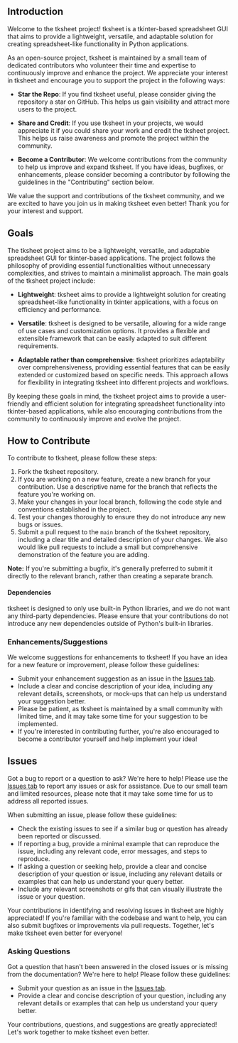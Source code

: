 
## Introduction

Welcome to the tksheet project! tksheet is a tkinter-based spreadsheet GUI that aims to provide a lightweight, versatile, and adaptable solution for creating spreadsheet-like functionality in Python applications. 

As an open-source project, tksheet is maintained by a small team of dedicated contributors who volunteer their time and expertise to continuously improve and enhance the project. We appreciate your interest in tksheet and encourage you to support the project in the following ways:

- **Star the Repo**: If you find tksheet useful, please consider giving the repository a star on GitHub. This helps us gain visibility and attract more users to the project.

- **Share and Credit**: If you use tksheet in your projects, we would appreciate it if you could share your work and credit the tksheet project. This helps us raise awareness and promote the project within the community.

- **Become a Contributor**: We welcome contributions from the community to help us improve and expand tksheet. If you have ideas, bugfixes, or enhancements, please consider becoming a contributor by following the guidelines in the "Contributing" section below.

We value the support and contributions of the tksheet community, and we are excited to have you join us in making tksheet even better! Thank you for your interest and support.

## Goals

The tksheet project aims to be a lightweight, versatile, and adaptable spreadsheet GUI for tkinter-based applications. The project follows the philosophy of providing essential functionalities without unnecessary complexities, and strives to maintain a minimalist approach. The main goals of the tksheet project include:

- **Lightweight**: tksheet aims to provide a lightweight solution for creating spreadsheet-like functionality in tkinter applications, with a focus on efficiency and performance.

- **Versatile**: tksheet is designed to be versatile, allowing for a wide range of use cases and customization options. It provides a flexible and extensible framework that can be easily adapted to suit different requirements.

- **Adaptable rather than comprehensive**: tksheet prioritizes adaptability over comprehensiveness, providing essential features that can be easily extended or customized based on specific needs. This approach allows for flexibility in integrating tksheet into different projects and workflows.

By keeping these goals in mind, the tksheet project aims to provide a user-friendly and efficient solution for integrating spreadsheet functionality into tkinter-based applications, while also encouraging contributions from the community to continuously improve and evolve the project.

## How to Contribute

To contribute to tksheet, please follow these steps:

1. Fork the tksheet repository.
2. If you are working on a new feature, create a new branch for your contribution. Use a descriptive name for the branch that reflects the feature you're working on.
3. Make your changes in your local branch, following the code style and conventions established in the project.
4. Test your changes thoroughly to ensure they do not introduce any new bugs or issues.
5. Submit a pull request to the `main` branch of the tksheet repository, including a clear title and detailed description of your changes. We also would like pull requests to include a small but comprehensive demonstration of the feature you are adding.

**Note:** If you're submitting a bugfix, it's generally preferred to submit it directly to the relevant branch, rather than creating a separate branch.

#### Dependencies

tksheet is designed to only use built-in Python libraries, and we do not want any third-party dependencies. Please ensure that your contributions do not introduce any new dependencies outside of Python's built-in libraries.

### Enhancements/Suggestions

We welcome suggestions for enhancements to tksheet! If you have an idea for a new feature or improvement, please follow these guidelines:

- Submit your enhancement suggestion as an issue in the [Issues tab](https://github.com/ragardner/tksheet/issues).
- Include a clear and concise description of your idea, including any relevant details, screenshots, or mock-ups that can help us understand your suggestion better.
- Please be patient, as tksheet is maintained by a small community with limited time, and it may take some time for your suggestion to be implemented.
- If you're interested in contributing further, you're also encouraged to become a contributor yourself and help implement your idea!

## Issues

Got a bug to report or a question to ask? We're here to help! Please use the [Issues tab](https://github.com/ragardner/tksheet/issues) to report any issues or ask for assistance. Due to our small team and limited resources, please note that it may take some time for us to address all reported issues.

When submitting an issue, please follow these guidelines:

- Check the existing issues to see if a similar bug or question has already been reported or discussed.
- If reporting a bug, provide a minimal example that can reproduce the issue, including any relevant code, error messages, and steps to reproduce.
- If asking a question or seeking help, provide a clear and concise description of your question or issue, including any relevant details or examples that can help us understand your query better.
- Include any relevant screenshots or gifs that can visually illustrate the issue or your question.

Your contributions in identifying and resolving issues in tksheet are highly appreciated! If you're familiar with the codebase and want to help, you can also submit bugfixes or improvements via pull requests. Together, let's make tksheet even better for everyone!

### Asking Questions

Got a question that hasn't been answered in the closed issues or is missing from the documentation? We're here to help! Please follow these guidelines:

- Submit your question as an issue in the [Issues tab](https://github.com/ragardner/tksheet/issues).
- Provide a clear and concise description of your question, including any relevant details or examples that can help us understand your query better.

Your contributions, questions, and suggestions are greatly appreciated! Let's work together to make tksheet even better.